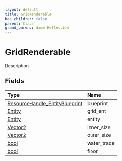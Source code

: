```yaml
---
layout: default
title: GridRenderable
has_children: false
parent: Class
grand_parent: Game Reflection
---
```

# GridRenderable
Description 

## Fields

| Type | Name |
|:----------|:--------------|
| [ResourceHandle_EntityBlueprint](/riftbreaker-wiki/docs/game-reflection/classes/resource_handle__entity_blueprint/) | blueprint |
| [Entity](/riftbreaker-wiki/docs/game-reflection/classes/entity/) | grid_ent |
| [Entity](/riftbreaker-wiki/docs/game-reflection/classes/entity/) | entity |
| [Vector2](/riftbreaker-wiki/docs/game-reflection/classes/vector2/) | inner_size |
| [Vector2](/riftbreaker-wiki/docs/game-reflection/classes/vector2/) | outer_size |
| [bool](/riftbreaker-wiki/docs/game-reflection/components/bool/) | water_trace |
| [bool](/riftbreaker-wiki/docs/game-reflection/components/bool/) | floor |

